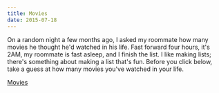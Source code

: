 ```yaml
---
title: Movies
date: 2015-07-18
---
```


On a random night a few months ago, I asked my roommate how many movies he thought he'd watched in his life. Fast forward four hours, it's 2AM, my roommate is fast asleep, and I finish the list. I like making lists; there's something about making a list that's fun. Before you click below, take a guess at how many movies you've watched in your life.

[Movies](https://nitinsavant.herokuapp.com/lists/movies)
